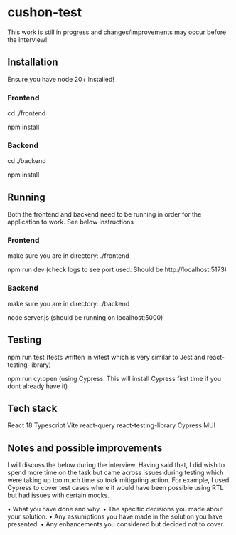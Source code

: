 # cushon-test

This work is still in progress and changes/improvements may occur before the interview!

## Installation

Ensure you have node 20+ installed!

### Frontend

cd ./frontend

npm install

### Backend

cd ./backend

npm install


## Running

Both the frontend and backend need to be running in order for the application to work. See below instructions

### Frontend

make sure you are in directory: ./frontend

npm run dev (check logs to see port used. Should be http://localhost:5173)

### Backend

make sure you are in directory: ./backend

node server.js (should be running on localhost:5000)


## Testing

npm run test (tests written in vitest which is very similar to Jest and react-testing-library)

npm run cy:open (using Cypress. This will install Cypress first time if you dont already have it)


## Tech stack

React 18
Typescript
Vite
react-query
react-testing-library
Cypress
MUI

## Notes and possible improvements

I will discuss the below during the interview. Having said that, I did wish to spend more time on the task but came across issues during testing which were taking up too much time so took mitigating action. For example, I used Cypress to cover test cases where it would have been possible using RTL but had issues with certain mocks. 

• What you have done and why.
• The specific decisions you made about your solution.
• Any assumptions you have made in the solution you have presented.
• Any enhancements you considered but decided not to cover.